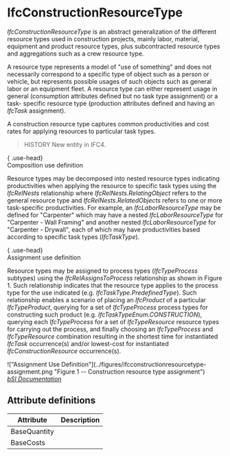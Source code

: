IfcConstructionResourceType
===========================
_IfcConstructionResourceType_ is an abstract generalization of the different
resource types used in construction projects, mainly labor, material,
equipment and product resource types, plus subcontracted resource types and
aggregations such as a crew resource type.  
  
A resource type represents a model of "use of something" and does not
necessarily correspond to a specific type of object such as a person or
vehicle, but represents possible usages of such objects such as general labor
or an equipment fleet. A resource type can either represent usage in general
(consumption attributes defined but no task type assignment) or a task-
specific resource type (production attributes defined and having an _IfcTask_
assignment).  
  
A construction resource type captures common productivities and cost rates for
applying resources to particular task types.  
  
> HISTORY  New entity in IFC4.  
  
{ .use-head}  
Composition use definition  
  
Resource types may be decomposed into nested resource types indicating
productivities when applying the resource to specific task types using the
_IfcRelNests_ relationship where _IfcRelNests.RelatingObject_ refers to the
general resource type and _IfcRelNests.RelatedObjects_ refers to one or more
task-specific productivities. For example, an _IfcLaborResourceType_ may be
defined for "Carpenter" which may have a nested _IfcLaborResourceType_ for
"Carpenter - Wall Framing" and another nested _IfcLaborResourceType_ for
"Carpenter - Drywall", each of which may have productivities based according
to specific task types (_IfcTaskType_).  
  
{ .use-head}  
Assignment use definition  
  
Resource types may be assigned to process types (_IfcTypeProcess_ subtypes)
using the _IfcRelAssignsToProcess_ relationship as shown in Figure 1. Such
relationship indicates that the resource type applies to the process type for
the use indicated (e.g. _IfcTaskType.PredefinedType_). Such relationship
enables a scenario of placing an _IfcProduct_ of a particular
_IfcTypeProduct_, querying for a set of _IfcTypeProcess_ process types for
constructing such product (e.g. _IfcTaskTypeEnum.CONSTRUCTION_), querying each
_IfcTypeProcess_ for a set of _IfcTypeResource_ resource types for carrying
out the process, and finally choosing an _IfcTypeProcess_ and
_IfcTypeResource_ combination resulting in the shortest time for instantiated
_IfcTask_ occurrence(s) and/or lowest-cost for instantiated
_IfcConstructionResource_ occurrence(s).  
  
!["Assignment Use Definition"](../figures/ifcconstructionresourcetype-
assignment.png "Figure 1 -- Construction resource type assignment")  
[ _bSI
Documentation_](https://standards.buildingsmart.org/IFC/DEV/IFC4_2/FINAL/HTML/schema/ifcconstructionmgmtdomain/lexical/ifcconstructionresourcetype.htm)


Attribute definitions
---------------------
| Attribute    | Description   |
|--------------|---------------|
| BaseQuantity |               |
| BaseCosts    |               |

